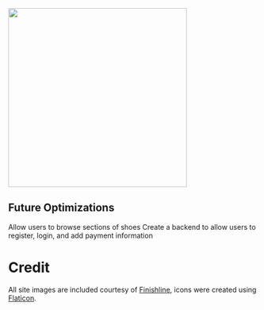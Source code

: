 <img src="https://user-images.githubusercontent.com/25889133/62447670-b9750f00-b71a-11e9-8e0b-4a9a1f534308.png" width="360" height="360">


## Future Optimizations
Allow users to browse sections of shoes
Create a backend to allow users to register, login, and add payment information

# Credit
All site images are included courtesy of [Finishline](https://www.finishline.com/), icons were created using [Flaticon](https://www.flaticon.com/).
